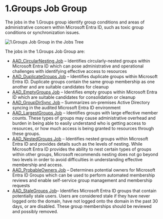 # 1.Groups Job Group

The jobs in the 1.Groups group identify group conditions and areas of administrative concern within
Microsoft Entra ID, such as toxic group conditions or synchronization issues.

![1.Groups Job Group in the Jobs Tree](/img/versioned_docs/accessanalyzer_11.6/accessanalyzer/admin/hostmanagement/jobstree.webp)

The jobs in the 1.Groups Job Group are:

- [AAD_CircularNesting Job](/docs/accessanalyzer/11.6/solutions/entraid/groups/aad_circularnesting.md)
  – Identifies circularly-nested groups within Microsoft Entra ID which can pose administrative and
  operational challenges with identifying effective access to resources
- [AAD_DuplicateGroups Job](/docs/accessanalyzer/11.6/solutions/entraid/groups/aad_duplicategroups.md)
  – Identifies duplicate groups within Microsoft Entra ID. Duplicate groups contain the same group
  membership as one another and are suitable candidates for cleanup
- [AAD_EmptyGroups Job](/docs/accessanalyzer/11.6/solutions/entraid/groups/aad_emptygroups.md)
  – Identifies empty groups within Microsoft Entra ID which are suitable candidates for
  consolidation or cleanup
- [AAD_GroupDirSync Job](/docs/accessanalyzer/11.6/solutions/entraid/groups/aad_groupdirsync.md)
  – Summarizes on-premises Active Directory syncing in the audited Microsoft Entra ID environment
- [AAD_LargestGroups Job](/docs/accessanalyzer/11.6/solutions/entraid/groups/aad_largestgroups.md)
  – Identifies groups with large effective member counts. These types of groups may cause
  administrative overhead and burden in being able to easily understand who is getting access to
  resources, or how much access is being granted to resources through these groups.
- [AAD_NestedGroups Job](/docs/accessanalyzer/11.6/solutions/entraid/groups/aad_nestedgroups.md)
  – Identifies nested groups within Microsoft Entra ID and provides details such as the levels of
  nesting. While Microsoft Entra ID provides the ability to nest certain types of groups within
  other groups, Microsoft recommends nesting does not go beyond two levels in order to avoid
  difficulties in understanding effective membership and access.
- [AAD_ProbableOwners Job](/docs/accessanalyzer/11.6/solutions/entraid/groups/aad_probableowners.md)
  – Determines potential owners for Microsoft Entra ID Groups which can be used to perform automated
  membership reviews and enable self-service group management and membership requests
- [AAD_StaleGroups Job](/docs/accessanalyzer/11.6/solutions/entraid/groups/aad_stalegroups.md)–
  Identifies Microsoft Entra ID groups that contain potentially stale users. Users are considered
  stale if they have never logged onto the domain, have not logged onto the domain in the past 30
  days, or are disabled. These group memberships should be reviewed and possibly removed.
